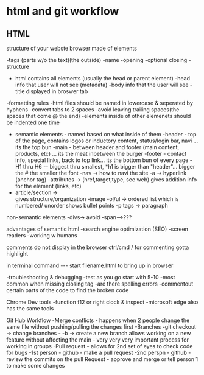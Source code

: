 # html and git workflow

## HTML

structure of your webste
browser made of elements

-tags (parts w/o the text)(the outside)
 -name
 -opening
 -optional closing
-structure
 - html contains all elements (usually the head or parent element)
 -head info that user will not see (metadata)
 -body info that the user will see
 -title displayed in broswer tab
    
-formatting rules
 -html files should be named in lowercase & seperated by hyphens
 -convert tabs to 2 spaces
 -avoid leaving trailing spaces(the spaces that come @ the end)
 -elements inside of other elemenets should be indented one time

- semantic elements - named based on what inside of them
 -header - top of the page, contains logos or inductory content, status/login bar, navi ... its the top bun
 -main - between header and footer (main content, products, etc) ... its the meat inbetween the burger
 -footer - contact info, special links, back to top link... its the bottom bun of every page
 -H1 thru H6 -- biggest thru smallest, *h1 is bigger than "header"... bigger the # the smaller the font 
 -nav -> how to navi the site
 -a -> hyperlink (anchor tag)
 -attributes -> (href,target,type, see web) gives addition info for the element (links, etc)
 - article/section -> <article> gives structure/organization
  -image 
  -ol/ul -> ordered list which is numbered/ unorder shows bullet points
  -p tags -> paragraph

non-semantic elements
  -divs-> avoid 
  -span-->???

advantages of semantic html
  -search engine optimization (SEO)
  -screen readers
  -working w humans 

comments do not display in the browser
ctrl/cmd / for commenting gotta highlight


in terminal command --- start filename.html to bring up in browser

-troubleshooting & debugging
  -test as you go start with 5-10
  -most common when missing closing tag
  -are there spelling errors
  -commentout certain parts of the code to find the broken code

Chrome Dev tools
  -function f12 or right clock & inspect
  -microsoft edge also has the same tools

Git Hub Workflow
  -Merge conflicts - happens when 2 people change the same file without pushing/pulling the changes first
  -Branches
    -git checkout -> change branches
      - -b <feature-name> -> create a new branch allows working on a new feature without affecting the main
      - very very very important process for working in groups
  -Pull request 
    - allows for 2nd set of eyes to check code for bugs
    -1st person - github - make a pull request
    -2nd perspn - github - review the commits on the pull
    Request - approve and merge or tell person 1 to make some changes
    